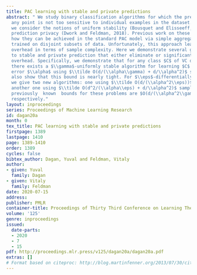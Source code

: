 ```yaml
---
title: PAC learning with stable and private predictions
abstract: " We study binary classification algorithms for which the prediction on
  any point is not too sensitive to individual examples in the dataset. Specifically,
  we consider the notions of uniform stability (Bousquet and Elisseeff, 2001) and
  prediction privacy (Dwork and Feldman, 2018). Previous work on these notions shows
  how they can be achieved in the standard PAC model via simple aggregation of models
  trained on disjoint subsets of data. Unfortunately, this approach leads to a significant
  overhead in terms of sample complexity. Here we demonstrate several general approaches
  to stable and private prediction that either eliminate or significantly reduce the
  overhead. Specifically, we demonstrate that for any class $C$ of VC dimension $d$
  there exists a $\\gamma$-uniformly stable algorithm for learning $C$ with excess
  error $\\alpha$ using $\\tilde O(d/(\\alpha\\gamma) + d/\\alpha^2)$ samples. We
  also show that this bound is nearly tight. For $\\eps$-differentially private prediction
  we give two new algorithms: one using $\\tilde O(d/(\\alpha^2\\eps))$ samples and
  another one using $\\tilde O(d^2/(\\alpha\\eps) + d/\\alpha^2)$ samples. The best
  previously  known  bounds for these problems are $O(d/(\\alpha^2\\gamma))$ and $O(d/(\\alpha^3\\eps))$,
  respectively."
layout: inproceedings
series: Proceedings of Machine Learning Research
id: dagan20a
month: 0
tex_title: PAC learning with stable and private predictions
firstpage: 1389
lastpage: 1410
page: 1389-1410
order: 1389
cycles: false
bibtex_author: Dagan, Yuval and Feldman, Vitaly
author:
- given: Yuval
  family: Dagan
- given: Vitaly
  family: Feldman
date: 2020-07-15
address: 
publisher: PMLR
container-title: Proceedings of Thirty Third Conference on Learning Theory
volume: '125'
genre: inproceedings
issued:
  date-parts:
  - 2020
  - 7
  - 15
pdf: http://proceedings.mlr.press/v125/dagan20a/dagan20a.pdf
extras: []
# Format based on citeproc: http://blog.martinfenner.org/2013/07/30/citeproc-yaml-for-bibliographies/
---
```

